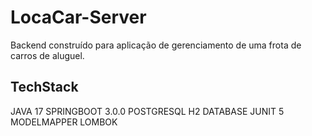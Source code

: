 # LocaCar-Server

Backend construído para aplicação de gerenciamento de uma frota de carros de aluguel.

## TechStack

JAVA 17
SPRINGBOOT 3.0.0
POSTGRESQL
H2 DATABASE
JUNIT 5
MODELMAPPER
LOMBOK


